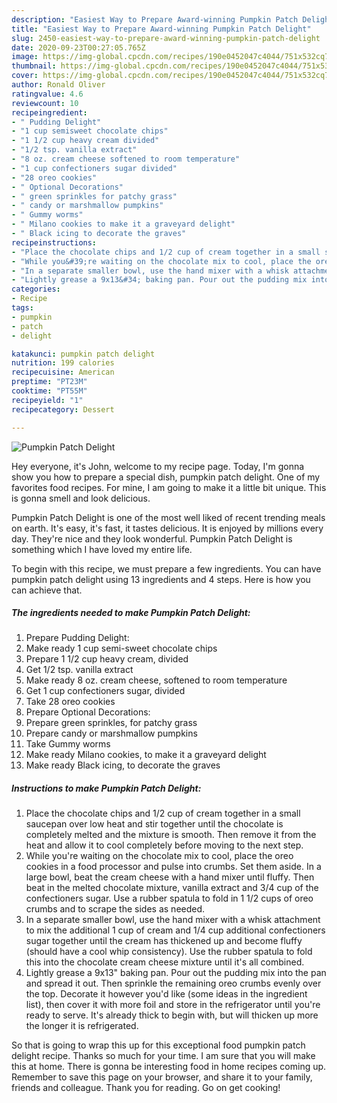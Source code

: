 ```yaml
---
description: "Easiest Way to Prepare Award-winning Pumpkin Patch Delight"
title: "Easiest Way to Prepare Award-winning Pumpkin Patch Delight"
slug: 2450-easiest-way-to-prepare-award-winning-pumpkin-patch-delight
date: 2020-09-23T00:27:05.765Z
image: https://img-global.cpcdn.com/recipes/190e0452047c4044/751x532cq70/pumpkin-patch-delight-recipe-main-photo.jpg
thumbnail: https://img-global.cpcdn.com/recipes/190e0452047c4044/751x532cq70/pumpkin-patch-delight-recipe-main-photo.jpg
cover: https://img-global.cpcdn.com/recipes/190e0452047c4044/751x532cq70/pumpkin-patch-delight-recipe-main-photo.jpg
author: Ronald Oliver
ratingvalue: 4.6
reviewcount: 10
recipeingredient:
- " Pudding Delight"
- "1 cup semisweet chocolate chips"
- "1 1/2 cup heavy cream divided"
- "1/2 tsp. vanilla extract"
- "8 oz. cream cheese softened to room temperature"
- "1 cup confectioners sugar divided"
- "28 oreo cookies"
- " Optional Decorations"
- " green sprinkles for patchy grass"
- " candy or marshmallow pumpkins"
- " Gummy worms"
- " Milano cookies to make it a graveyard delight"
- " Black icing to decorate the graves"
recipeinstructions:
- "Place the chocolate chips and 1/2 cup of cream together in a small saucepan over low heat and stir together until the chocolate is completely melted and the mixture is smooth. Then remove it from the heat and allow it to cool completely before moving to the next step."
- "While you&#39;re waiting on the chocolate mix to cool, place the oreo cookies in a food processor and pulse into crumbs. Set them aside. In a large bowl, beat the cream cheese with a hand mixer until fluffy. Then beat in the melted chocolate mixture, vanilla extract and 3/4 cup of the confectioners sugar. Use a rubber spatula to fold in 1 1/2 cups of oreo crumbs and to scrape the sides as needed."
- "In a separate smaller bowl, use the hand mixer with a whisk attachment to mix the additional 1 cup of cream and 1/4 cup additional confectioners sugar together until the cream has thickened up and become fluffy (should have a cool whip consistency). Use the rubber spatula to fold this into the chocolate cream cheese mixture until it&#39;s all combined."
- "Lightly grease a 9x13&#34; baking pan. Pour out the pudding mix into the pan and spread it out. Then sprinkle the remaining oreo crumbs evenly over the top. Decorate it however you&#39;d like (some ideas in the ingredient list), then cover it with more foil and store in the refrigerator until you&#39;re ready to serve. It&#39;s already thick to begin with, but will thicken up more the longer it is refrigerated."
categories:
- Recipe
tags:
- pumpkin
- patch
- delight

katakunci: pumpkin patch delight 
nutrition: 199 calories
recipecuisine: American
preptime: "PT23M"
cooktime: "PT55M"
recipeyield: "1"
recipecategory: Dessert

---
```



![Pumpkin Patch Delight](https://img-global.cpcdn.com/recipes/190e0452047c4044/751x532cq70/pumpkin-patch-delight-recipe-main-photo.jpg)

Hey everyone, it's John, welcome to my recipe page. Today, I'm gonna show you how to prepare a special dish, pumpkin patch delight. One of my favorites food recipes. For mine, I am going to make it a little bit unique. This is gonna smell and look delicious.



Pumpkin Patch Delight is one of the most well liked of recent trending meals on earth. It's easy, it's fast, it tastes delicious. It is enjoyed by millions every day. They're nice and they look wonderful. Pumpkin Patch Delight is something which I have loved my entire life.


To begin with this recipe, we must prepare a few ingredients. You can have pumpkin patch delight using 13 ingredients and 4 steps. Here is how you can achieve that.

<!--inarticleads1-->

##### The ingredients needed to make Pumpkin Patch Delight:

1. Prepare  Pudding Delight:
1. Make ready 1 cup semi-sweet chocolate chips
1. Prepare 1 1/2 cup heavy cream, divided
1. Get 1/2 tsp. vanilla extract
1. Make ready 8 oz. cream cheese, softened to room temperature
1. Get 1 cup confectioners sugar, divided
1. Take 28 oreo cookies
1. Prepare  Optional Decorations:
1. Prepare  green sprinkles, for patchy grass
1. Prepare  candy or marshmallow pumpkins
1. Take  Gummy worms
1. Make ready  Milano cookies, to make it a graveyard delight
1. Make ready  Black icing, to decorate the graves




<!--inarticleads2-->

##### Instructions to make Pumpkin Patch Delight:

1. Place the chocolate chips and 1/2 cup of cream together in a small saucepan over low heat and stir together until the chocolate is completely melted and the mixture is smooth. Then remove it from the heat and allow it to cool completely before moving to the next step.
1. While you&#39;re waiting on the chocolate mix to cool, place the oreo cookies in a food processor and pulse into crumbs. Set them aside. In a large bowl, beat the cream cheese with a hand mixer until fluffy. Then beat in the melted chocolate mixture, vanilla extract and 3/4 cup of the confectioners sugar. Use a rubber spatula to fold in 1 1/2 cups of oreo crumbs and to scrape the sides as needed.
1. In a separate smaller bowl, use the hand mixer with a whisk attachment to mix the additional 1 cup of cream and 1/4 cup additional confectioners sugar together until the cream has thickened up and become fluffy (should have a cool whip consistency). Use the rubber spatula to fold this into the chocolate cream cheese mixture until it&#39;s all combined.
1. Lightly grease a 9x13&#34; baking pan. Pour out the pudding mix into the pan and spread it out. Then sprinkle the remaining oreo crumbs evenly over the top. Decorate it however you&#39;d like (some ideas in the ingredient list), then cover it with more foil and store in the refrigerator until you&#39;re ready to serve. It&#39;s already thick to begin with, but will thicken up more the longer it is refrigerated.




So that is going to wrap this up for this exceptional food pumpkin patch delight recipe. Thanks so much for your time. I am sure that you will make this at home. There is gonna be interesting food in home recipes coming up. Remember to save this page on your browser, and share it to your family, friends and colleague. Thank you for reading. Go on get cooking!

